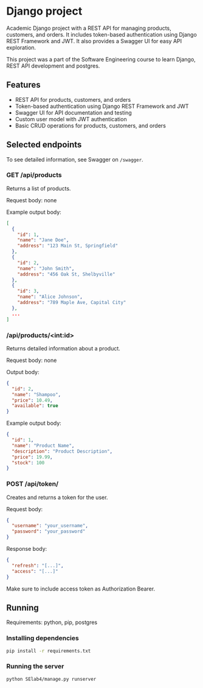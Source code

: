 # Django project

Academic Django project with a REST API for managing products, customers, and orders. It includes token-based authentication
using Django REST Framework and JWT.
It also provides a Swagger UI for easy API exploration.

This project was a part of the Software Engineering course to learn Django, REST API development and postgres.

## Features

- REST API for products, customers, and orders
- Token-based authentication using Django REST Framework and JWT
- Swagger UI for API documentation and testing
- Custom user model with JWT authentication
- Basic CRUD operations for products, customers, and orders

## Selected endpoints

To see detailed information, see Swagger on `/swagger`.

### GET /api/products

Returns a list of products.

Request body: none

Example output body:

```json
[
  {
    "id": 1,
    "name": "Jane Doe",
    "address": "123 Main St, Springfield"
  },
  {
    "id": 2,
    "name": "John Smith",
    "address": "456 Oak St, Shelbyville"
  },
  {
    "id": 3,
    "name": "Alice Johnson",
    "address": "789 Maple Ave, Capital City"
  },
  ...
]
```

### /api/products/\<int:id>

Returns detailed information about a product.

Request body: none

Output body:

```json
{
  "id": 2,
  "name": "Shampoo",
  "price": 10.49,
  "available": true
}
```

Example output body:

```json
{
  "id": 1,
  "name": "Product Name",
  "description": "Product Description",
  "price": 19.99,
  "stock": 100
}
```

### POST /api/token/

Creates and returns a token for the user.

Request body:

```json
{
  "username": "your_username",
  "password": "your_password"
}
```

Response body:

```json
{
  "refresh": "[...]",
  "access": "[...]"
}
```

Make sure to include access token as Authorization Bearer.

## Running

Requirements: python, pip, postgres

### Installing dependencies

```bash
pip install -r requirements.txt
```

### Running the server

```bash
python SElab4/manage.py runserver
```